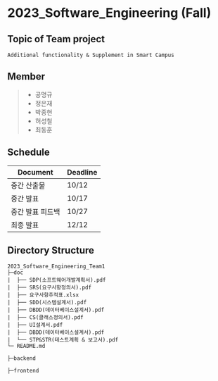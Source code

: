 # 2023_Software_Engineering (Fall)

## Topic of Team project

```
Additional functionality & Supplement in Smart Campus
```

## Member

> * 공명규
> * 정은재
> * 박종현
> * 허성철
> * 최동훈

## Schedule

| Document | Deadline |
|--|--|
|중간 산출물|10/12|
|중간 발표|10/17|
|중간 발표 피드백|10/27|
|최종 발표|12/12|

## Directory Structure

```
2023_Software_Engineering_Team1
├─doc
|  ├── SDP(소프트웨어개발계획서).pdf
|  ├── SRS(요구사항정의서).pdf
|  ├── 요구사항추적표.xlsx
|  ├── SDD(시스템설계서).pdf
|  ├── DBDD(데이터베이스설계서).pdf
|  ├── CS(클래스정의서).pdf
|  ├── UI설계서.pdf
|  ├── DBDD(데이터베이스설계서).pdf
|  └── STP&STR(테스트계획 & 보고서).pdf
└─ README.md

├─backend

├─frontend

```
